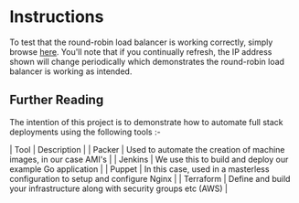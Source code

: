 # Instructions

To test that the round-robin load balancer is working correctly, simply browse [here](http://www.devopper.co.uk/). You'll note that if you continually refresh, the IP address shown will change periodically which demonstrates the round-robin load balancer is working as intended.

## Further Reading

The intention of this project is to demonstrate how to automate full stack deployments using the following tools :-

| Tool | Description |
| Packer | Used to automate the creation of machine images, in our case AMI's |
| Jenkins | We use this to build and deploy our example Go application |
| Puppet | In this case, used in a masterless configuration to setup and configure Nginx |
| Terraform | Define and build your infrastructure along with security groups etc (AWS) |



